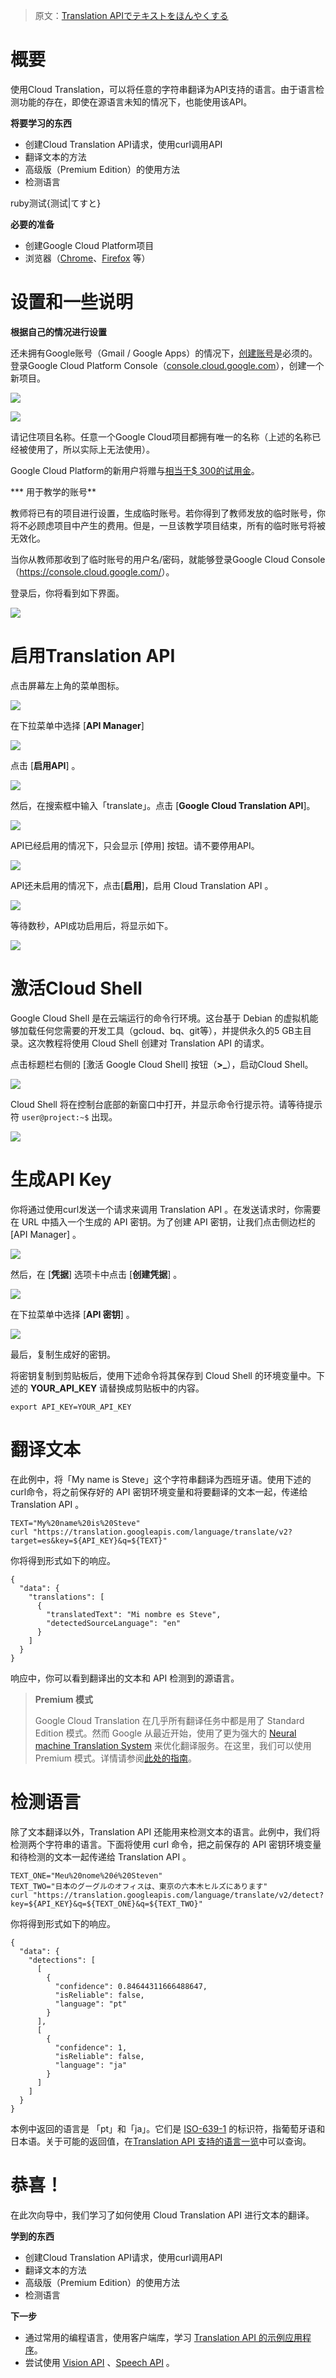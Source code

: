 > 原文：[Translation APIでテキストをほんやくする](https://codelabs.developers.google.com/codelabs/cloud-translation-intro-ja/index.html#0)

# 概要

使用Cloud Translation，可以将任意的字符串翻译为API支持的语言。由于语言检测功能的存在，即使在源语言未知的情况下，也能使用该API。

**将要学习的东西**

* 创建Cloud Translation API请求，使用curl调用API
* 翻译文本的方法
* 高级版（Premium Edition）的使用方法
* 检测语言

ruby测试{测试|てすと}

**必要的准备**

* 创建Google Cloud Platform项目
* 浏览器（[Chrome](https://www.google.com/chrome/browser/desktop/)、[Firefox](https://www.mozilla.org/firefox/) 等）

# 设置和一些说明

**根据自己的情况进行设置**

还未拥有Google账号（Gmail / Google Apps）的情况下，[创建账号](https://accounts.google.com/SignUp)是必须的。登录Google Cloud Platform Console（[console.cloud.google.com](http://console.cloud.google.com/)），创建一个新项目。

![](http://ww1.sinaimg.cn/large/005MY9Xigy1fq1is4jamij307q04rq2v.jpg)

![](http://ww1.sinaimg.cn/large/005MY9Xigy1fq1isb2igbj30dg05waa3.jpg)

请记住项目名称。任意一个Google Cloud项目都拥有唯一的名称（上述的名称已经被使用了，所以实际上无法使用）。

Google Cloud Platform的新用户将赠与[相当于$ 300的试用金](https://console.developers.google.com/billing/freetrial)。

*** 用于教学的账号**

教师将已有的项目进行设置，生成临时账号。若你得到了教师发放的临时账号，你将不必顾虑项目中产生的费用。但是，一旦该教学项目结束，所有的临时账号将被无效化。

当你从教师那收到了临时账号的用户名/密码，就能够登录Google Cloud Console（<https://console.cloud.google.com/>）。

登录后，你将看到如下界面。

![](http://ww1.sinaimg.cn/large/005MY9Xigy1fq1jc2vxn7j30wt0h4taz.jpg)

# 启用Translation API

点击屏幕左上角的菜单图标。

![](http://ww1.sinaimg.cn/large/005MY9Xigy1fq1jddf3k3j307n01dglk.jpg)

在下拉菜单中选择 [**API Manager**] 

![](http://ww1.sinaimg.cn/large/005MY9Xigy1fq1je8vadpj308k09gq36.jpg)

点击 [**启用API**] 。

![](http://ww1.sinaimg.cn/large/005MY9Xigy1fq1jfksxryj30l503kgls.jpg)

然后，在搜索框中输入「translate」。点击 [**Google Cloud Translation API**]。

![](http://ww1.sinaimg.cn/large/005MY9Xigy1fq1jge0vz8j30sj07rwey.jpg)

API已经启用的情况下，只会显示 [停用] 按钮。请不要停用API。

![](http://ww1.sinaimg.cn/large/005MY9Xigy1fq1jj62ajkj30dx01xwed.jpg)

API还未启用的情况下，点击[**启用**]，启用 Cloud Translation API 。

![](http://ww1.sinaimg.cn/large/005MY9Xigy1fq1jkjrp5kj30ku04zglv.jpg)

等待数秒，API成功启用后，将显示如下。

![](http://ww1.sinaimg.cn/large/005MY9Xigy1fq1jlh7mqoj30dx01xwed.jpg)

# 激活Cloud Shell

Google Cloud Shell 是在云端运行的命令行环境。这台基于 Debian 的虚拟机能够加载任何您需要的开发工具（gcloud、bq、git等），并提供永久的5 GB主目录。这次教程将使用 Cloud Shell 创建对 Translation API 的请求。

点击标题栏右侧的 [激活 Google Cloud Shell] 按钮（**>_**），启动Cloud Shell。

![](http://ww1.sinaimg.cn/large/005MY9Xigy1fq1k54ijd6j318g01y3yw.jpg)

Cloud Shell 将在控制台底部的新窗口中打开，并显示命令行提示符。请等待提示符 `user@project:~$` 出现。

![](http://ww1.sinaimg.cn/large/005MY9Xigy1fq1k6p9s1uj318g0a8dg7.jpg)

# 生成API Key

 你将通过使用curl发送一个请求来调用 Translation API 。在发送请求时，你需要在 URL 中插入一个生成的 API 密钥。为了创建 API 密钥，让我们点击侧边栏的 [API Manager] 。

![](http://ww1.sinaimg.cn/large/005MY9Xigy1fq1vzcg8gfj308f09edg0.jpg)

然后，在 [**凭据**] 选项卡中点击 [**创建凭据**] 。

![](http://ww1.sinaimg.cn/large/005MY9Xigy1fq1w1xzz3vj30t80fdt9v.jpg)

在下拉菜单中选择  [**API 密钥**] 。

![](http://ww1.sinaimg.cn/large/005MY9Xigy1fq1w36by92j30ds08m74w.jpg)

最后，复制生成好的密钥。

将密钥复制到剪贴板后，使用下述命令将其保存到 Cloud Shell 的环境变量中。下述的 **YOUR_API_KEY** 请替换成剪贴板中的内容。

``` 
export API_KEY=YOUR_API_KEY
```

# 翻译文本

在此例中，将「My name is Steve」这个字符串翻译为西班牙语。使用下述的curl命令，将之前保存好的 API 密钥环境变量和将要翻译的文本一起，传递给 Translation API 。

``` 
TEXT="My%20name%20is%20Steve"
curl "https://translation.googleapis.com/language/translate/v2?target=es&key=${API_KEY}&q=${TEXT}"
```

你将得到形式如下的响应。

``` 
{
  "data": {
    "translations": [
      {
        "translatedText": "Mi nombre es Steve",
        "detectedSourceLanguage": "en"
      }
    ]
  }
}
```

响应中，你可以看到翻译出的文本和 API 检测到的源语言。

> **Premium 模式**
>
> Google Cloud Translation 在几乎所有翻译任务中都是用了 Standard Edition 模式。然而 Google 从最近开始，使用了更为强大的 [Neural machine Translation System](https://research.googleblog.com/2016/09/a-neural-network-for-machine.html) 来优化翻译服务。在这里，我们可以使用 Premium 模式。详情请参阅[此处的指南](https://cloud.google.com/translate/docs/premium)。

# 检测语言

除了文本翻译以外，Translation API 还能用来检测文本的语言。此例中，我们将检测两个字符串的语言。下面将使用 curl 命令，把之前保存的 API 密钥环境变量和待检测的文本一起传递给 Translation API 。

``` 
TEXT_ONE="Meu%20nome%20é%20Steven"
TEXT_TWO="日本のグーグルのオフィスは、東京の六本木ヒルズにあります"
curl "https://translation.googleapis.com/language/translate/v2/detect?key=${API_KEY}&q=${TEXT_ONE}&q=${TEXT_TWO}"
```

你将得到形式如下的响应。

``` 
{
  "data": {
    "detections": [
      [
        {
          "confidence": 0.84644311666488647,
          "isReliable": false,
          "language": "pt"
        }
      ],
      [
        {
          "confidence": 1,
          "isReliable": false,
          "language": "ja"
        }
      ]
    ]
  }
}
```

本例中返回的语言是 「pt」和「ja」。它们是 [ISO-639-1](https://en.wikipedia.org/wiki/ISO_639-1) 的标识符，指葡萄牙语和日本语。关于可能的返回值，在[Translation API 支持的语言一览](https://cloud.google.com/translate/docs/languages)中可以查询。

# 恭喜！

在此次向导中，我们学习了如何使用 Cloud Translation API 进行文本的翻译。

**学到的东西**

* 创建Cloud Translation API请求，使用curl调用API
* 翻译文本的方法
* 高级版（Premium Edition）的使用方法
* 检测语言

**下一步**

* 通过常用的编程语言，使用客户端库，学习 [Translation API 的示例应用程序](https://cloud.google.com/translate/docs/samples)。
* 尝试使用 [Vision API](https://cloud.google.com/vision/) 、[Speech API](https://cloud.google.com/speech/) 。
